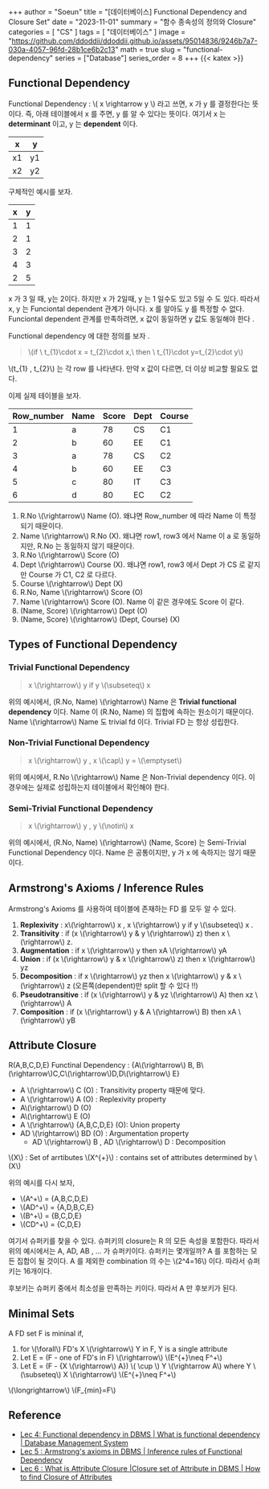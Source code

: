 +++
author = "Soeun"
title = "[데이터베이스] Functional Dependency and Closure Set"
date = "2023-11-01"
summary = "함수 종속성의 정의와 Closure"
categories = [
    "CS"
]
tags = [
    "데이터베이스"
]
image = "https://github.com/ddoddii/ddoddii.github.io/assets/95014836/9246b7a7-030a-4057-96fd-28b1ce6b2c13"
math = true
slug = "functional-dependency"
series = ["Database"]
series_order = 8
+++
{{< katex >}}

## Functional Dependency
Functional Dependency : \\( x \rightarrow y \\) 라고 쓰면, x 가 y 를 결정한다는 뜻이다. 즉, 아래 테이블에서 x 를 주면, y 를 알 수 있다는 뜻이다. 여기서 x 는 **determinant** 이고, y 는 **dependent** 이다. 

| x   | y   |
| --- | --- |
| x1  | y1  |
| x2  | y2    |

구체적인 예시를 보자. 

| x   | y   |
| --- | --- |
| 1   | 1   |
| 2   | 1   |
| 3   | 2   |
| 4   | 3   |
| 2   | 5   |

x 가 3 일 때, y는 2이다. 하지만 x 가 2일때, y 는 1 일수도 있고 5일 수 도 있다. 따라서 x, y 는 Funciontal dependent 관계가 아니다. x 를 알아도 y 를 특정할 수 없다. Funciontal dependent 관계를 만족하려면, x 값이 동일하면 y 값도 동일해야 한다 .

Functional dependency 에 대한 정의를 보자 .
> \\(if \ t_{1}\cdot x = t_{2}\cdot x,\  then \ t_{1}\cdot y=t_{2}\cdot y\\)

\\(t_{1} , t_{2}\\) 는 각 row 를 나타낸다. 만약 x 값이 다르면, 더 이상 비교할 필요도 없다.

이제 실제 테이블을 보자.

| Row_number | Name | Score | Dept | Course |
| ---------- | ---- | ----- | ---- | ------ |
| 1          | a    | 78    | CS   | C1     |
| 2          | b    | 60    | EE   | C1     |
| 3          | a    | 78    | CS   | C2     |
| 4          | b    | 60    | EE   | C3     |
| 5          | c    | 80    | IT   | C3     |
| 6          | d    | 80    | EC   | C2     | 
1.  R.No \\(\rightarrow\\) Name (O). 왜냐면 Row_number 에 따라 Name 이 특정되기 때문이다. 
2. Name \\(\rightarrow\\) R.No (X). 왜냐면 row1, row3 에서 Name 이 a 로 동일하지만, R.No 는 동일하지 않기 때문이다. 
3. R.No \\(\rightarrow\\) Score (O)
4. Dept \\(\rightarrow\\) Course (X). 왜냐면 row1, row3 에서 Dept 가 CS 로 같지만 Course 가 C1, C2 로 다르다.
5. Course \\(\rightarrow\\) Dept (X)
6. R.No, Name \\(\rightarrow\\) Score (O)
7. Name \\(\rightarrow\\) Score (O). Name 이 같은 경우에도 Score 이 같다. 
8. (Name, Score) \\(\rightarrow\\) Dept (O)
9. (Name, Score) \\(\rightarrow\\) (Dept, Course) (X)

## Types of Functional Dependency

### Trivial Functional Dependency

> x \\(\rightarrow\\) y if y \\(\subseteq\\) x

위의 예시에서, (R.No, Name)  \\(\rightarrow\\) Name 은 **Trivial functional dependency** 이다. Name 이 (R.No, Name) 의 집합에 속하는 원소이기 때문이다. Name  \\(\rightarrow\\) Name 도 trivial fd 이다. Trivial FD 는 항상 성립한다. 

### Non-Trivial Functional Dependency

> x  \\(\rightarrow\\) y , x \\(\cap\\) y = \\(\emptyset\\) 

위의 예시에서, R.No  \\(\rightarrow\\) Name 은 Non-Trivial dependency 이다. 이 경우에는 실제로 성립하는지 테이블에서 확인해야 한다. 

### Semi-Trivial Functional Dependency

> x \\(\rightarrow\\) y , y \\(\notin\\) x

위의 예시에서, (R.No, Name) \\(\rightarrow\\) (Name, Score) 는 Semi-Trivial Functional Dependency 이다. Name 은 공통이지만, y 가 x 에 속하지는 않기 때문이다.

## Armstrong's Axioms / Inference Rules

Armstrong's Axioms 를 사용하여 테이블에 존재하는 FD 를 모두 알 수 있다. 

1. **Replexivity** : x\\(\rightarrow\\) x , x \\(\rightarrow\\) y if y \\(\subseteq\\) x . 
2. **Transitivity** : if (x \\(\rightarrow\\) y & y \\(\rightarrow\\) z) then x \\(\rightarrow\\) z. 
3. **Augmentation** : if x \\(\rightarrow\\) y then xA \\(\rightarrow\\) yA 
4. **Union** : if (x \\(\rightarrow\\) y & x \\(\rightarrow\\) z) then x \\(\rightarrow\\) yz
5. **Decomposition** : if x \\(\rightarrow\\) yz then x \\(\rightarrow\\) y & x \\(\rightarrow\\) z (오른쪽(dependent)만 split 할 수 있다 !!)
6. **Pseudotransitive** : if (x \\(\rightarrow\\) y & yz \\(\rightarrow\\) A) then xz \\(\rightarrow\\) A  
7. **Composition** : if (x \\(\rightarrow\\) y & A \\(\rightarrow\\) B) then xA \\(\rightarrow\\) yB


## Attribute Closure

R(A,B,C,D,E)
Functinal Dependency : {A\\(\rightarrow\\) B, B\\(\rightarrow\\)C,C\\(\rightarrow\\)D,D\\(\rightarrow\\) E}

- A \\(\rightarrow\\) C (O) : Transitivity property 때문에 맞다.
- A \\(\rightarrow\\) A (O) : Replexivity property
- A\\(\rightarrow\\) D (O)
- A\\(\rightarrow\\) E (O)
- A \\(\rightarrow\\) {A,B,C,D,E} (O): Union property
- AD \\(\rightarrow\\) BD (O) : Argumentation property
	- AD \\(\rightarrow\\) B , AD \\(\rightarrow\\) D : Decomposition 

\\(X\\) : Set of arrtibutes 
\\(X^{+}\\) : contains set of attributes determined by \\(X\\) 

위의 예시를 다시 보자,
- \\(A^+\\) = {A,B,C,D,E} 
- \\(AD^+\\) = {A,D,B,C,E} 
- \\(B^+\\) = {B,C,D,E}
- \\(CD^+\\) = {C,D,E}

여기서 슈퍼키를 찾을 수 있다. 슈퍼키의 closure는 R 의 모든 속성을 포함한다. 따라서 위의 예시에서는 A, AD, AB , ... 가 슈퍼키이다. 슈퍼키는 몇개일까? A 를 포함하는 모든 집합이 될 것이다. A 를 제외한 combination 의 수는 \\(2^4=16\\) 이다. 따라서 슈퍼키는 16개이다. 

후보키는 슈퍼키 중에서 최소성을 만족하는 키이다. 따라서 A 만 후보키가 된다. 

## Minimal Sets

A FD set F is mininal if, 
1. for \\(\forall\\) FD's X \\(\rightarrow\\) Y in F, Y is a single attribute
 2. Let E = (F - one of FD's in F) \\(\rightarrow\\) \\(E^{+}\neq F^+\\) 
3.  Let E = (F - {X \\(\rightarrow\\) A}) \\( \cup \\) Y \\(\rightarrow A\\) where Y \\(\subseteq\\) X \\(\rightarrow\\) \\(E^{+}\neq F^+\\) 

\\(\longrightarrow\\) \\(F_{min}=F\\) 



## Reference
- [Lec 4: Functional dependency in DBMS | What is functional dependency | Database Management System](https://www.youtube.com/watch?v=dR-jJimWWHA)
- [Lec 5 : Armstrong's axioms in DBMS | Inference rules of Functional Dependency](https://www.youtube.com/watch?v=eIH7zRVelnw)
- [Lec 6 : What is Attribute Closure |Closure set of Attribute in DBMS | How to find Closure of Attributes](https://www.youtube.com/watch?v=AGFUfLPFJ7w&list=PLdo5W4Nhv31b33kF46f9aFjoJPOkdlsRc&index=6)

